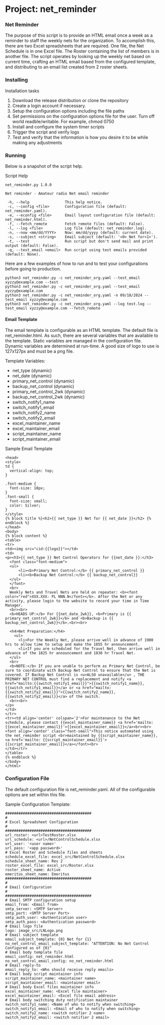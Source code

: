 # Project: net_reminder

### Net Reminder
The purpose of this script is to provide an HTML email once a week as a reminder to staff the weekly nets for the organization. To accomplish this, there are two Excel spreadsheets that are required. One file, the Net Schedule is in one Excel file. The Roster containing the list of members is in another file. The script operates by looking up the weekly net based on current time, crafting an HTML email based from the configured template, and distributing to an email list created from 2 roster sheets.

### Installing
Installation tasks
1. Download the release distribution or clone the repository
2. Create a login account if necessary.
3. Setup the configuration options including the file paths
4. Set permissions on the configuration options file for the user. Turn off world readble/writable. For example, chmod 0750
5. Install and configure the system timer scripts
6. Trigger the script and verify logs
7. Test and verify that the information is how you desire it to be while making any adjustments

### Running
Below is a snapshot of the script help.

Script Help
```
net_reminder.py 1.0.0

Net reminder - Amateur radio Net email reminder

 -h, --help                This help notice.
 -c, --config <file>       Configuration file (default: net_reminder.yaml).
 -e, --econfig <file>      Email layout configuration file (default: net_reminder.html).
 -f, --fetch_remote        Fetch remote files (default: False).
 -l, --log <file>          Log file (default: net_reminder.log).
 -n, --now <mm/dd/YYYY>    Now: mm/dd/yyyy (default: current date).
 -s, --subject <string>    Email subject (default: '<0> Net for<1>').
 -t, --test                Run script but don't send mail and print output (default: False).
 -q, --test_email <email>  Run script using test emails provided (default: None).
```

Here are a few examples of how to run and to test your configurations before going to production.
```
python3 net_reminder.py -c net_reminder_org.yaml --test_email xyzzy@example.com --test
python3 net_reminder.py -c net_reminder_org.yaml --test_email xyzzy@example.com
python3 net_reminder.py -c net_reminder_org.yaml -n 09/18/2024 --test_email xyzzy@example.com
python3 net_reminder.py -c net_reminder_org.yaml --log test.log --test_email xyzzy@example.com --fetch_remote
```

#### Email Template
The email template is configurable as an HTML template. The default file is net_reminder.html. As such, there are several variables that are available to the template. Static variables are managed in the configuration file. Dynamic variables are determined at run-time. A good size of logo to use is 127x127px and must be a png file.

Template Variables:
* net_type (dynamic)
* net_date (dynamic)
* primary_net_control (dynamic)
* backup_net_control (dynamic)
* primary_net_control_2wk (dynamic)
* backup_net_control_2wk (dynamic)
* switch_notify1_name
* switch_notify1_email
* switch_notify2_name
* switch_notify2_email
* excel_maintainer_name
* excel_maintainer_email
* script_maintainer_name
* script_maintainer_email

Sample Email Template
```<!DOCTYPE html>
<head>
<style>
td {
  vertical-align: top;
}

.font-medium {
  font-size: 18px;
}
.font-small {
  font-size: small;
  color: Silver;
}
</style>
{% block title %}<h2>{{ net_type }} Net for {{ net_date }}</h2> {% endblock %}
</head>
<body>
{% block content %}
<table>
<tr>
<td><img src="cid:{{logo}}"></td>
<td>
<p><h3>{{ net_type }} Net Control Operators for {{net_date }}:</h3>
  <font class="font-medium">
  <ul>
      <li><b>Primary Net Control:</b> {{ primary_net_control }}
      <li><b>Backup Net Control:</b> {{ backup_net_control}}
  </ul>
  </font>
  <br>
  Weekly Nets and Travel Nets are held on repeater: <b><font color="red">XXX.XXX- PL NNN.N</font></b>. After the Net or any activity, please login to the website to record your time in Time Manager.
  <br><br>
  <b>HEADS UP:</b> For {{net_date_2wk}}, <b>Primary is {{ primary_net_control_2wk}}</b> and <b>Backup is {{ backup_net_control_2wk}}</b>.<br><br>
  
  <h4>Net Preparation:</h4>
    <ul>
      <li>For the Weekly Net, please arrive well in advance of 1900 hrs to allow time to setup and make the 1855 hr announcement. 
      <li>If you are scheduled for the Travel Net, then arrive well in advance of the 1825 hr announcement and 1830 hr Travel Net.
  </ul>
  <br>
  <b>NOTE:</b> If you are unable to perform as Primary Net Control, be sure to coordinate with Backup Net Control to ensure that the Net is covered. If Backup Net Control is <u>ALSO unavailable</u> , THE PRIMARY NET CONTROL must find a replacement and notify <a href="mailto:{{switch_notify1_email}}">{{switch_notify1_name}}, {{switch_notify1_email}}</a> or <a href="mailto:{{switch_notify2_email}}">{{switch_notify2_name}}, {{switch_notify2_email}}</a> of the switch.
  <br><br>
</p>
</td>
</tr>
<tr><td align='center' colspan='2'>For maintenance to the Net schedule, please contact {{excel_maintainer_name}} <a href='mailto: {{excel_maintainer_email}}'>{{excel_maintainer_email}}</a><br><br>
<font align='center' class="font-small">This notice automated using the net_reminder script <br>maintained by {{script_maintainer_name}}, <a href='mailto: {{script_maintainer_email}}'>{{script_maintainer_email}}</a></font><br>
</td></tr>
</table>
{% endblock %}
</body>
</html>
```

### Configuration File
The default configuration file is net_reminder.yaml. All of the configurable options are set within this file.

Sample Configuration Template:
```
#######################################
#
# Excel Spreadsheet Configuration
#
#######################################
url_roster: <url>TestRoster.xlsx
url_schedule: <url>/NetControlSchedule.xlsx
url_user: '<user name>'
url_pass: '<app password>'
# Excel Roster and Schedule files and sheets
schedule_excel_file: excel_src/NetControlSchedule.xlsx
schedule_sheet_name: Rev 2
roster_excel_file: excel_src/Roster.xlsx
roster_sheet_name: Active
emeritus_sheet_name: Emeritus
#######################################
#
# Email Configuration
#
#######################################
# Email SMTP configuration setup
email_from: <Email from>
smtp_server: <SMTP Server>
smtp_port: <SMTP Server Port>
smtp_auth_user: <Authentication user>
smtp_auth_pass: <Authentication password>
# Email logo file
logo: image_src/LNLogo.png
# Email subject template
email_subject_template: {0} Net for {1}
no_net_control_email_subject_template: "ATTENTION: No Net Control Configured as of {0}"
# Email body template file
email_config: net_reminder.html
no_net_control_email_config: no_net_reminder.html
# Email reply-to
email_reply_to: <Who should receive reply emails>
# Email body script maintainer info
script_maintainer_name: <maintainer name>
script_maintainer_email: <maintainer email>
# Email body Excel files maintainer info
excel_maintainer_name: <Excel file maintainer>
excel_maintainer_email: <Excel file email address>
# Email body switching duty notification maintainer
switch_notify1_name: <Name of who to notify when switching>
switch_notify1_email: <Email of who to notify when switching>
switch_notify2_name: <switch notifier 2 name>
switch_notify2_email: <switch notifier 2 email>
```

